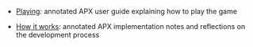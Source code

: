 - [Playing](playing.md): annotated APX user guide explaining how to play the game

- [How it works](howitworks.md): annotated APX implementation notes and reflections on the development process

